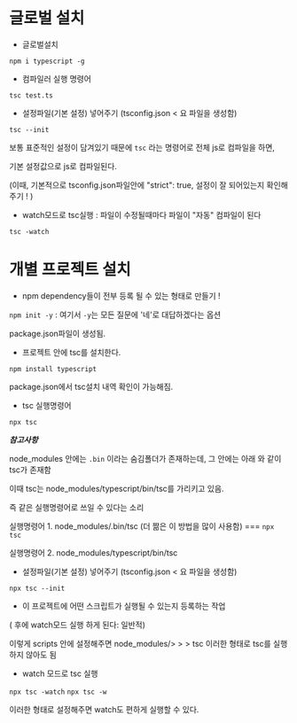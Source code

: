 # 글로벌 설치

- 글로벌설치

`npm i typescript -g`

- 컴파일러 실행 명령어

`tsc test.ts`

- 설정파일(기본 설정) 넣어주기 (tsconfig.json < 요 파일을 생성함)

`tsc --init`

보통 표준적인 설정이 담겨있기 때문에 `tsc` 라는 명령어로 전체 js로 컴파일을 하면,

기본 설정값으로 js로 컴파일된다.

(이때, 기본적으로 tsconfig.json파일안에 "strict": true, 설정이 잘 되어있는지 확인해주기 ! )

- watch모드로 tsc실행 : 파일이 수정될때마다 파일이 "자동" 컴파일이 된다

`tsc -watch`

# 개별 프로젝트 설치

- npm dependency들이 전부 등록 될 수 있는 형태로 만들기 !

`npm init -y` : 여기서 `-y`는 모든 질문에 '네'로 대답하겠다는 옵션

package.json파일이 생성됨.

- 프로젝트 안에 tsc를 설치한다.

`npm install typescript`

package.json에서 tsc설치 내역 확인이 가능해짐.

- tsc 실행명령어

`npx tsc`

**_참고사항_**

node_modules 안에는 `.bin` 이라는 숨김폴더가 존재하는데, 그 안에는 아래 와 같이 tsc가 존재함

이때 tsc는 node_modules/typescript/bin/tsc를 가리키고 있음.

즉 같은 실행명령어로 쓰일 수 있다는 소리

실행명령어 1. node_modules/.bin/tsc (더 짦은 이 방법을 많이 사용함) === `npx tsc`

실행명령어 2. node_modules/typescript/bin/tsc

- 설정파일(기본 설정) 넣어주기 (tsconfig.json < 요 파일을 생성함)

`npx tsc --init`

- 이 프로젝트에 어떤 스크립트가 실행될 수 있는지 등록하는 작업

( 후에 watch모드 실행 하게 된다: 일반적)

이렇게 scripts 안에 설정해주면 node_modules/> > > tsc 이러한 형태로 tsc를 실행하지 않아도 됨

- watch 모드로 tsc 실행

`npx tsc -watch` `npx tsc -w`

이러한 형태로 설정해주면 watch도 편하게 실행할 수 있다.
